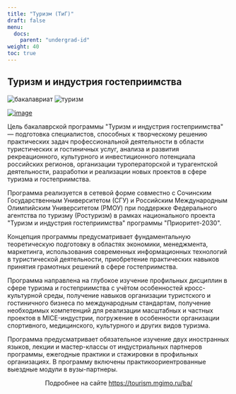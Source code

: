```yaml
---
title: "Туризм (ТиГ)"
draft: false
menu:
  docs:
    parent: "undergrad-id"
weight: 40
toc: true
---
```


## Туризм и индустрия гостеприимства

[bac-badge]: https://img.shields.io/badge/-Бакалавриат-2892D7
[t-badge]: https://img.shields.io/badge/Туризм-ТиГ-2892D7  

![бакалавриат][bac-badge] ![туризм][t-badge]

[![image](https://user-images.githubusercontent.com/9265326/171335762-4fb0a207-6c9f-4e94-affa-c7ebd16a58d3.png)](https://tourism.mgimo.ru/ba/)

Цель бакалаврской программы "Туризм и индустрия гостеприимства" — подготовка специалистов, способных к творческому решению практических задач профессиональной деятельности в области туристических и гостиничных услуг, анализа и развития рекреационного, культурного и инвестиционного потенциала российских регионов, организации туроператорской и турагентской деятельности, разработки и реализации новых проектов в сфере туризма и гостеприимства.

Программа реализуется в сетевой форме совместно с Сочинским Государственным Университетом (СГУ) и Российским Международным Олимпийским Университетом (РМОУ) при поддержке Федерального агентства по туризму (Ростуризм) в рамках национального проекта "Туризм и индустрия гостеприимства" программы "Приоритет-2030".

Концепция программы предусматривает фундаментальную теоретическую подготовку в областях экономики, менеджмента, маркетинга, использования современных информационных технологий в туристической деятельности, приобретение практических навыков принятия грамотных решений в сфере гостеприимства.

Программа направлена на глубокое изучение профильных дисциплин в сфере туризма и гостеприимства с учётом особенностей кросс-культурной среды, получение навыков организации туристского и гостиничного бизнеса по международным стандартам, получение необходимых компетенций для реализации масштабных и частных проектов в MICE-индустрии, погружение в особенности организации спортивного, медицинского, культурного и других видов туризма.

Программа предусматривает обязательное изучение двух иностранных языков, лекции и мастер-классы от индустриальных партнеров программы, ежегодные практики и стажировки в профильных организациях. В программу включены практикоориентрованные выездные модули в вузы-партнеры.

<center>
 
Подробнее на сайте <https://tourism.mgimo.ru/ba/>
  
</center>  
